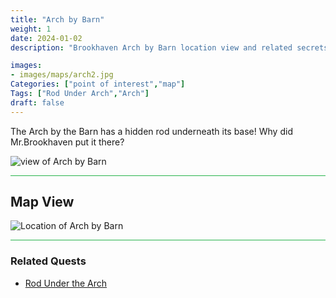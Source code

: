 ```yaml
---
title: "Arch by Barn"
weight: 1
date: 2024-01-02
description: "Brookhaven Arch by Barn location view and related secrets"

images:
- images/maps/arch2.jpg
Categories: ["point of interest","map"]
Tags: ["Rod Under Arch","Arch"]
draft: false
--- 
```


The Arch by the Barn has a hidden rod underneath its base! Why did Mr.Brookhaven put it there?

![view of Arch by Barn](/images/maps/arch2.jpg)

<hr style="background-color: #28b44c" size=8>

## Map View

![Location of Arch by Barn](/images/maps/arch-by-barn.png)

<hr style="background-color: #28b44c" size=8>

### Related Quests

- [Rod Under the Arch](/lore/special_tools/rod_under_arch)
